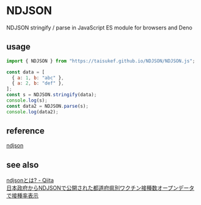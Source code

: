 # NDJSON

NDJSON stringify / parse in JavaScript ES module for browsers and Deno

## usage

```javascript
import { NDJSON } from "https://taisukef.github.io/NDJSON/NDJSON.js";

const data = [
  { a: 1, b: "abc" },
  { a: 2, b: "def" },
];
const s = NDJSON.stringify(data);
console.log(s);
const data2 = NDJSON.parse(s);
console.log(data2);
```

## reference

[ndjson](http://ndjson.org/)

## see also

[ndjsonとは? - Qiita](https://qiita.com/suin/items/246691382ea2a2b22031)\
[日本政府からNDJSONで公開された都道府県別ワクチン接種数オープンデータで接種率表示](https://fukuno.jig.jp/3228)
